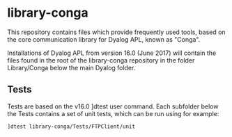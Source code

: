 # library-conga

This repository contains files which provide frequently used tools, based on the core communication library for Dyalog APL, known as "Conga".

Installations of Dyalog APL from version 16.0 (June 2017) will contain the files found in the root of the library-conga repository in the folder Library/Conga below the main Dyalog folder.

## Tests

Tests are based on the v16.0 ]dtest user command. Each subfolder below the Tests contains a set of unit tests, which can be run using for example:

    ]dtest library-conga/Tests/FTPClient/unit
  